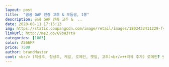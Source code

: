 ```yaml
---
layout: post 
title:  "곰곰 GAP 인증 고추 & 모둠쌈, 1봉" 
description: 곰곰 GAP 인증 고추 &  ..
date: 2020-08-11 17:15:13 
img: https://static.coupangcdn.com/image/retail/images/1803433411229-f4684fad-07df-4f43-8705-90ec33c90456.jpg 
linkUrl: http://me2.do/G9bW3YtH 
categories: [1003] 
color: A566FF 
price: 7500 
author: brandMaster 
cont: <br/> (적상추, 청상추, 케일, 로메인, 깻잎, 고추)<br/>++리뷰 추가) 로메인? 씻으려고 보니까 미니 애벌레가 제꺼 그동안 파먹었어요 ㅋㅋㅋㅋㅋㅋ 진짜 친환경 맞는듯<br/>+리뷰 추가) 마지막 남음 상추를 씻는데 아주 쪼그만 달팽이가 있었어요! 정말정말 놀라서 소리까지 질렀지만, 그만큼 친환경인가 싶어서 안심하고 부모님께도 보내드렸습니당.<br/><br/><br/> - 맛  고추와 깻잎이 정말 맛있었습니다.<br/> 알싸한 매운 맛이 강렬했고, 깻잎의 향기가 일품이였습니다.<br/> 쌈은 고기와 함께 먹어야 진정한 맛을 내는데 고기와 함께 어우러지는 맛이 그야말로 걸작이였습니다<br/><br/> - 신선도  이 부분은 좀 아쉬웠습니다.<br/> 외관과는 다르게 신선도는 부족했습니다.<br/> 장시간 냉장보관 했음에도 불구하고 수분기가 부족했습니다.<br/><br/><br/> - 외관  정말 싱싱해보이고 상품성이 좋습니다.<br/><br/><br/> - 포장  포장은 군더더기 없이 깔끔하고 좋았습니다.<br/> 과대 포장이 없어 더 좋았어요!<br/>1인 가구 기준으로는 열심히 먹으면 1주일 컷 가능 할 것 같구요.<br/> 4인 가구 기준 하루도 가능 할 것 같네요.<br/> 11.<br/>5일 예상합니다.<br/> 요즘 코로나 땜에 집에서 에어프라이어로 고기 많이 구워먹는데 요거 하나 사서 곁들이면 딱인거 같아요<br/>5가지 쌈채소로 영양소 채우고, 건강하게 먹어요!<br/>ㅁ 맛<br/>ㅁ 신선도<br/>ㅁ 양<br/>ㅁ 종류  6가지<br/>ㅁ 포장<br/>구성은 적상추가 절반 정도이고 나머지는 다른 쌈채소(깻잎, 로메인, 케일, GAP고추) 들인데 씻다가 깻잎 세어보니 11장 있었습니다.<br/><br/> 
---
```

 
